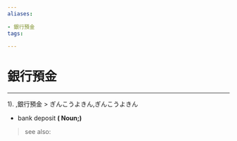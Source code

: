 ```yaml
---
aliases:
    
- 銀行預金
tags:
    
---
```


# 銀行預金
---
1).
,銀行預金 > ぎんこうよきん,ぎんこうよきん

- bank deposit
**( Noun;)**
> see also: 
            